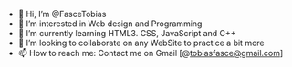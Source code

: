 - 👋 Hi, I’m @FasceTobias
- 👀 I’m interested in Web design and Programming
- 🌱 I’m currently learning HTML3. CSS, JavaScript and C++
- 💞️ I’m looking to collaborate on any WebSite to practice a bit more
- 📫 How to reach me: Contact me on Gmail [@tobiasfasce@gmail.com]

<!---
FasceTobias/FasceTobias is a ✨ special ✨ repository because its `README.md` (this file) appears on your GitHub profile.
You can click the Preview link to take a look at your changes.
--->
